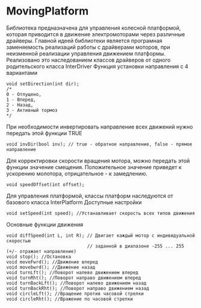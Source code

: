 # MovingPlatform

Библиотека предназначена для управления колесной платформой,
которая приводится в движение  электромоторами через различные драйверы.
Главной идеей библиотеки является програмная заменяемость реализаций
работы с драйверами моторов, при неизменной реализации управления 
движением платформы.
Реализовано это наследованием классов драйверов от одного родительского
класса InterDriver
Функция установки направления с 4 вариантами

	void setDirection(int dir);  
	/*
	0 - Отпущено,
	1 - Вперед,
	2 - Назад,
	3 - Активный тормоз
	*/

При необходимости инвертировать направление всех движений
нужно передать этой функции TRUE

	void invDir(bool inv); // true - обратное направление, false - прямое направление
Для корректировки скорости вращения мотора, можно передать этой функции значение
смещения. Положительное значение приведет к ускорению молотора, 
отрицательное - к замедлению.

	void speedOffset(int offset);
Для управления платформой, классы платформ наследуются от базового класса InterPlatform
Доступные настройки

	void setSpeed(int speed); //Устанавливает скорость всех типов движения
Основные функции движения

	void diffSpeed(int L, int R); // Двигает каждый мотор с индивидуальной скоростью
								  // заданной в диапазоне -255 ... 255 (+/- отражает направление)
	void stop(); //Остановка
	void moveFwrd(); //Движение вперед
	void movebwrd(); //Движение назад
	void turnLft(); //Поворот налево движением вперед
	void turnRht(); //Поворот направо движением вперед
	void turnBackLft(); //Поворот налево движением назад
	void turnBackRht(); //Поворот направо движением назад
	void circleLft(); //Вращение против часовой стрелки
	void circleRht(); //Вражение по часовой стрелки
 
